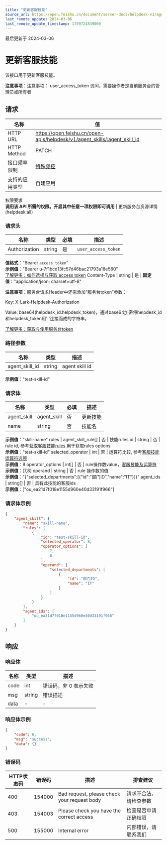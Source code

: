 ```yaml
---
title: "更新客服技能"
source_url: https://open.feishu.cn/document/server-docs/helpdesk-v1/agent-function/agent_skill/patch
last_remote_update: 2024-03-06
last_remote_update_timestamp: 1709724839000
---
```

最后更新于 2024-03-06

# 更新客服技能

该接口用于更新客服技能。

**注意事项**：注意事项：
	user_access_token 访问，需要操作者是当前服务台的管理员或所有者

## 请求
名称 | 值
---|---
HTTP URL | https://open.feishu.cn/open-apis/helpdesk/v1/agent_skills/:agent_skill_id
HTTP Method | PATCH
接口频率限制 | [特殊频控](https://open.feishu.cn/document/ukTMukTMukTM/uUzN04SN3QjL1cDN)
支持的应用类型 | 自建应用
权限要求  
            **调用该 API 所需的权限。开启其中任意一项权限即可调用** | 更新服务台资源详情(helpdesk:all)

### 请求头

名称 | 类型 | 必填 | 描述
--- | --- | --- | ---
Authorization | string | 是 | `user_access_token`  
**值格式**："Bearer `access_token`"  
**示例值**："Bearer u-7f1bcd13fc57d46bac21793a18e560"  
[了解更多：如何选择与获取 access token](https://open.feishu.cn/document/uAjLw4CM/ugTN1YjL4UTN24CO1UjN/trouble-shooting/how-to-choose-which-type-of-token-to-use)
Content-Type | string | 是 | **固定值**："application/json; charset=utf-8"

**注意事项**：服务台请求Header中还需添加“服务台token”参数：

Key: X-Lark-Helpdesk-Authorization

Value: base64(helpdesk_id:helpdesk_token)，通过base64加密将helpdesk_id和helpdesk_token用':'连接而成的字符串。

[了解更多：获取与使用服务台token](https://open.feishu.cn/document/ukTMukTMukTM/ugDOyYjL4gjM24CO4IjN)

### 路径参数

名称 | 类型 | 描述
--- | --- | ---
agent_skill_id | string | agent skill id  
**示例值**："test-skill-id"

### 请求体

名称 | 类型 | 必填 | 描述
--- | --- | --- | ---
agent_skill | agent_skill | 否 | 更新技能
name | string | 否 | 技能名  
**示例值**："skill-name"
rules | agent_skill_rule\[\] | 否 | 技能rules
id | string | 否 | rule id, 参考[获取客服技能rules](https://open.feishu.cn/document/uAjLw4CM/ukTMukTMukTM/helpdesk-v1/agent_skill_rule/list) 用于获取rules options  
**示例值**："test-skill-id"
selected_operator | int | 否 | 运算符比较, 参考[客服技能运算符选项](https://open.feishu.cn/document/ukTMukTMukTM/ucDOyYjL3gjM24yN4IjN/operator-options)  
**示例值**：8
operator_options | int\[\] | 否 | rule操作数value，[客服技能及运算符](https://open.feishu.cn/document/ukTMukTMukTM/ucDOyYjL3gjM24yN4IjN/operator-options)  
**示例值**：[7,8]
operand | string | 否 | rule 操作数的值  
**示例值**："{\"selected_departments\":[{\"id\":\"部门ID\",\"name\":\"IT\"}]}"
agent_ids | string\[\] | 否 | 具有此技能的客服ids  
**示例值**：["ou_ea21d7f018e1155d960e40d33191f966"]

### 请求体示例
```json
{
    "agent_skill": {
        "name": "skill-name",
        "rules": [
            {
                "id": "test-skill-id",
                "selected_operator": 8,
                "operator_options": [
                    7,
                    8
                ],
                "operand": {
                    "selected_departments": [
                        {
                            "id": "部门ID",
                            "name": "IT"
                        }
                    ]
                }
            }
        ],
        "agent_ids": [
            "ou_ea21d7f018e1155d960e40d33191f966"
        ]
    }
}
```

## 响应

### 响应体

名称 | 类型 | 描述
--- | --- | ---
code | int | 错误码，非 0 表示失败
msg | string | 错误描述
data | \- | \-

### 响应体示例
```json
{
    "code": 0,
    "msg": "success",
    "data": {}
}
```

### 错误码

HTTP状态码 | 错误码 | 描述 | 排查建议
--- | --- | --- | ---
400 | 154000 | Bad request, please check your request body | 请求不合法，请检查参数
403 | 154003 | Please check you have the correct access | 检查是否申请正确权限
500 | 155000 | Internal error | 内部错误，请联系我们
